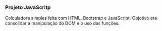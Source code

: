 ### Projeto JavaScritp

Colculadora simples feita com HTML, Bootstrap e JavaScript.
Objetivo era consolidar a manipulação do DOM e o uso das funções.

